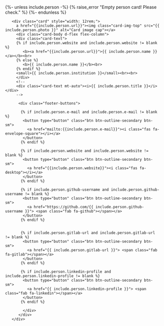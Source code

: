 {%- unless include.person -%}
    {% raise_error "Empty person card! Please check." %}
{%- endunless %}

       <div class="card" style="width: 12rem;">
         a href="{{include.person.url}}"><img class="card-img-top" src="{{ include.person.photo }}" alt="Card image cap"></a>
         <div class="card-body d-flex flex-column">
         <div class="card-text">
         {% if include.person.website and include.person.website != blank %}
            <b><a href="{{include.person.url}}">{{ include.person.name }}</a></b><br>
         {% else %}
            <b>{{ include.person.name }}</b><br>
         {% endif %}
         <small>{{ include.person.institution }}</small><br><br>
         </div>
         <!--
         <div class="card-text mt-auto"><i>{{ include.person.title }}</i></div>
         -->

          <div class="footer-buttons">

           {% if include.person.e-mail and include.person.e-mail != blank %}
            <button type="button" class="btn btn-outline-secondary btn-sm">
              <a href="mailto:{{include.person.e-mail}}"><i class="fas fa-envelope-square"></i></a>
            </button>
           {% endif %}

           {% if include.person.website and include.person.website != blank %}
            <button type="button" class="btn btn-outline-secondary btn-sm">
              <a href="{{include.person.website}}"><i class="fas fa-desktop"></i></a>
            </button>
           {% endif %}

           {% if include.person.github-username and include.person.github-username != blank %}
            <button type="button" class="btn btn-outline-secondary btn-sm">
              <a href="https://github.com/{{ include.person.github-username }}"> <span class="fab fa-github"></span></a>
            </button>
           {% endif %}


           {% if include.person.gitlab-url and include.person.gitlab-url != blank %}
            <button type="button" class="btn btn-outline-secondary btn-sm">
              <a href="{{ include.person.gitlab-url }}"> <span class="fab fa-gitlab"></span></a>
            </button>
           {% endif %}

           {% if include.person.linkedin-profile and include.person.linkedin-profile != blank %}
            <button type="button" class="btn btn-outline-secondary btn-sm">
              <a href="{{ include.person.linkedin-profile }}"> <span class="fab fa-linkedin"></span></a>
            </button>
           {% endif %}

<!--
          {% if include.person.twitter and include.person.twitter != blank %}
            <button type="button" class="btn btn-outline-secondary btn-sm">
              <a href="{{ include.person.twitter }}"><i class="fab fa-twitter"></i></a>
            </button> 
           {% endif %}
-->

            </div>
          </div>
       </div>

